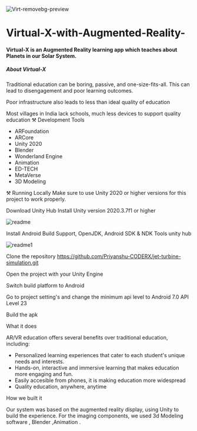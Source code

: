 ![Virt-removebg-preview](https://github.com/jainvandit11/Virtual-x/assets/166366467/bf600ea2-b390-40f2-8486-f39bc43f26d9)




# Virtual-X-with-Augmented-Reality-
<h4>Virtual-X  is an Augmented Reality learning app which teaches about Planets in our Solar System.</h4>

<h5>About Virtual-X</h5>

Traditional education can be boring, passive, and one-size-fits-all. This can lead to disengagement and poor learning outcomes.

Poor infrastructure also leads to less than ideal quality of education

Most villages in India lack schools, much less devices to support quality education
⚒️ Development Tools
* ARFoundation
* ARCore
* Unity 2020
* Blender                                
* Wonderland Engine                                                           
* Animation                            
* ED-TECH
* MetaVerse
* 3D Modeling

⚒️ Running Locally
Make sure to use Unity 2020 or higher versions for this project to work properly.

Download Unity Hub
Install Unity version 2020.3.7f1 or higher

![readme](https://github.com/jainvandit11/Virtual-x/assets/166366467/ab86551e-b36d-4971-a5e8-5cab1098d97a)

Install Android Build Support, OpenJDK, Android SDK & NDK Tools unity hub

![readme1](https://github.com/jainvandit11/Virtual-x/assets/166366467/33bad4ae-3d43-4bb0-a75d-bd786043753f)






Clone the repository https://github.com/Priyanshu-CODERX/jet-turbine-simulation.git

Open the project with your Unity Engine

Switch build platform to Android

Go to project setting's and change the minimum api level to Android 7.0 API Level 23

Build the apk

What it does

AR/VR education offers several benefits over traditional education, including:

* Personalized learning experiences that cater to each student's unique needs and interests.
* Hands-on, interactive and immersive learning that makes education more engaging and fun.
* Easily accesible from phones, it is making education more widespread
* Quality education, anywhere, anytime


How we built it

Our system was based on the augmented reality display, using Unity to build the experience. For the imaging components, we used 3d Modeling software , Blender ,Animation .
